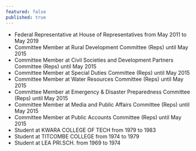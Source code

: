 ```yaml
---
featured: false
published: true
---
```

* Federal Representative at House of Representatives from May 2011 to May 2019
* Committee Member at Rural Development Committee (Reps) until May 2015
* Committee Member at Civil Societies and Development Partners Committee (Reps) until May 2015
* Committee Member at Special Duties Committee (Reps) until May 2015
* Committee Member at Water Resources Committee (Reps) until May 2015
* Committee Member at Emergency & Disaster Preparedness Committee (Reps) until May 2015
* Committee Member at Media and Public Affairs Committee (Reps) until May 2015
* Committee Member at Public Accounts Committee (Reps) until May 2015
* Student at KWARA COLLEGE OF TECH from 1979 to 1983
* Student at TITCOMBE COLLEGE from 1974 to 1979
* Student at LEA PRI.SCH. from 1969 to 1974

